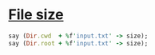 [1]: http://rosettacode.org/wiki/File_size

# [File size][1]

```ruby
say (Dir.cwd  + %f'input.txt' -> size);
say (Dir.root + %f'input.txt' -> size);
```